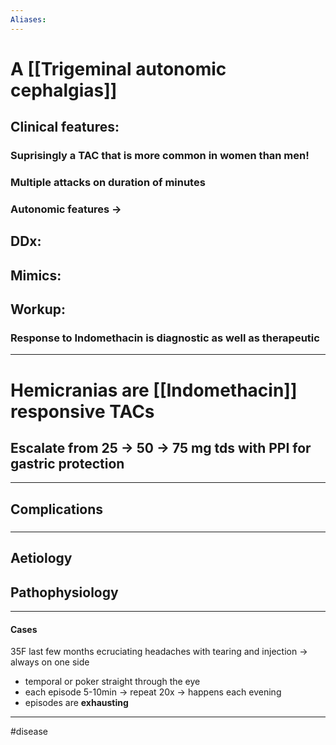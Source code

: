 ```yaml
---
Aliases:
---
```

# A [[Trigeminal autonomic cephalgias]]
## Clinical features:
### Suprisingly a TAC that is more common in women than men!
### Multiple attacks on duration of minutes 
### Autonomic features -> 
## DDx:
###
## Mimics:
###
## Workup:
### Response to Indomethacin is diagnostic as well as therapeutic 
---
# Hemicranias are [[Indomethacin]] responsive TACs
## Escalate from 25 -> 50 -> 75 mg tds with PPI for gastric protection 

---
## Complications
###

---
## Aetiology
## Pathophysiology

---
#### Cases
35F last few months ecruciating headaches with tearing and injection -> always on one side
- temporal or poker straight through the eye
- each episode 5-10min -> repeat 20x -> happens each evening 
- episodes are **exhausting**

---
#disease 